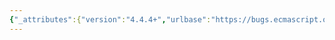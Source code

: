 ```yaml
---
{"_attributes":{"version":"4.4.4+","urlbase":"https://bugs.ecmascript.org/","maintainer":"dherman@mozilla.com"},"bug":{"bug_id":4303,"creation_ts":"2015-04-16 14:52:00 -0700","short_desc":"10.1.1 InitializeCollator","delta_ts":"2015-04-16 20:07:48 -0700","product":"Internationalization - ECMA-402","component":"Specification","version":"Edition 2.0 drafts","rep_platform":"All","op_sys":"All","bug_status":"RESOLVED","resolution":"FIXED","priority":"Normal","bug_severity":"normal","everconfirmed":true,"reporter":{"uid":"andrebargull","name":"André Bargull"},"assigned_to":{"uid":"waldron.rick","name":"Rick Waldron"},"cc":"waldron.rick","long_desc":{"commentid":14258,"comment_count":0,"who":{"uid":"andrebargull","name":"André Bargull"},"bug_when":"2015-04-16 14:52:21 -0700","thetext":"10.1.1 InitializeCollator (collator, locales, options)\n\nPreamble: Incorrect use of %Collator%, remove %\n> It initializes collator as a Collator object.\n\n\nStep 3: Missing ReturnIfAbrupt after CanonicalizeLocaleList.\n\nStep 6: Missing ReturnIfAbrupt after GetOption.\n\nStep 8.a: Replace semicolon with full stop.\n\nStep 11: Missing ReturnIfAbrupt after GetOption.\n\nStep 13.e: Missing ReturnIfAbrupt after GetOption.\n\nStep 13.f.i: Missing ReturnIfAbrupt after ToString.\n\nSteps 18-19: Unnecessary steps `rExtensionKeys` is already an Array object (cf. 10.2.3 Internal Properties)\n\nSteps 20-21: Merge Get + ToLength\n\nStep 22.a: Change `Pk` to italic font.\n\nStep 22.d.iii: Omit \"then\"\n\nStep 22.e.iii: Omit \"then\"\n\nStep 23: Missing ReturnIfAbrupt after GetOption.\nStep 23: Duplicate comma\n\nStep 24.a: Omit \"then\"\n\nStep 26: Missing ReturnIfAbrupt after GetOption.\n\nAnd: Missing `Return collator` after step 29."}}}
---
```

